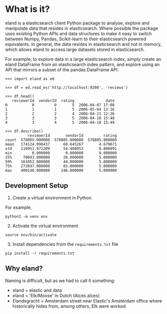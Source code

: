 # What is it?

eland is a elasticsearch client Python package to analyse, explore and manipulate data that resides in elasticsearch. Where possible the package uses existing Python APIs and data structures to make it easy to switch between Numpy, Pandas, Scikit-learn to their elasticsearch powered equivalents. In general, the data resides in elasticsearch and not in memory, which allows eland to access large datasets stored in elasticsearch.

For example, to explore data in a large elasticsearch index, simply create an eland DataFrame from an elasticsearch index pattern, and explore using an API that mirrors a subset of the pandas.DataFrame API: 

```
>>> import eland as ed

>>> df = ed.read_es('http://localhost:9200', 'reviews') 

>>> df.head()
   reviewerId  vendorId  rating              date
0           0         0       5  2006-04-07 17:08
1           1         1       5  2006-05-04 12:16
2           2         2       4  2006-04-21 12:26
3           3         3       5  2006-04-18 15:48
4           3         4       5  2006-04-18 15:49

>>> df.describe()
          reviewerId       vendorId         rating
count  578805.000000  578805.000000  578805.000000
mean   174124.098437      60.645267       4.679671
std    116951.972209      54.488053       0.800891
min         0.000000       0.000000       0.000000
25%     70043.000000      20.000000       5.000000
50%    161052.000000      44.000000       5.000000
75%    272697.000000      83.000000       5.000000
max    400140.000000     246.000000       5.000000
```

## Development Setup

1. Create a virtual environment in Python 

For example, 

```
python3 -m venv env
```

2. Activate the virtual environment

```
source env/bin/activate
```

3. Install dependencies from the `requirements.txt` file

```
pip install -r requirements.txt
```

## Why eland?

Naming is difficult, but as we had to call it something:

* eland = elastic and data
* eland = 'Elk/Moose' in Dutch (Alces alces)
* Elandsgracht = Amsterdam street near Elastic's Amsterdam office where historically hides from, among others, Elk were worked

